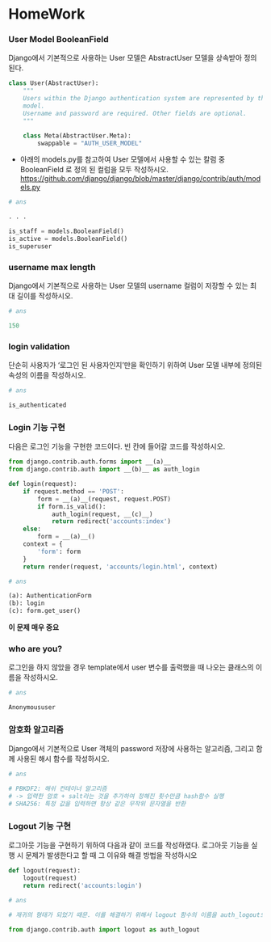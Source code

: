 # HomeWork
### User Model BooleanField

Django에서 기본적으로 사용하는 User 모델은 AbstractUser 모델을 상속받아 정의된다.

```python
class User(AbstractUser):
    """
    Users within the Django authentication system are represented by this
    model.
    Username and password are required. Other fields are optional.
    """

    class Meta(AbstractUser.Meta):
        swappable = "AUTH_USER_MODEL"
```

- 아래의 models.py를 참고하여 User 모델에서 사용할 수 있는 칼럼 중 BooleanField 로 정의 된 컬럼을 모두 작성하시오.
  https://github.com/django/django/blob/master/django/contrib/auth/models.py

```python
# ans

. . .

is_staff = models.BooleanField()
is_active = models.BooleanField()
is_superuser
```





### username max length

Django에서 기본적으로 사용하는 User 모델의 username 컬럼이 저장할 수 있는
최대 길이를 작성하시오.

```python
# ans

150
```







### login validation

단순히 사용자가 ‘로그인 된 사용자인지’만을 확인하기 위하여 User 모델 내부에 정의된 속성의 이름을 작성하시오.

```python
# ans

is_authenticated
```







### Login 기능 구현

다음은 로그인 기능을 구현한 코드이다. 빈 칸에 들어갈 코드를 작성하시오.

```python
from django.contrib.auth.forms import __(a)__
from django.contrib.auth import __(b)__ as auth_login

def login(request):
    if request.method == 'POST':
        form = __(a)__(request, request.POST)
        if form.is_valid():
            auth_login(request, __(c)__)
            return redirect('accounts:index')
	else:
        form = __(a)__()
    context = {
        'form': form
    }
    return render(request, 'accounts/login.html', context)
```

```python
# ans

(a): AuthenticationForm
(b): login
(c): form.get_user()
```

**이 문제 매우 중요**





### who are you?

로그인을 하지 않았을 경우 template에서 user 변수를 출력했을 때 나오는 클래스의 이름을 작성하시오.

```python
# ans

Anonymoususer
```







### 암호화 알고리즘

Django에서 기본적으로 User 객체의 password 저장에 사용하는 알고리즘, 그리고 함께 사용된 해시 함수를 작성하시오.

```python
# ans

# PBKDF2: 해쉬 컨테이너 알고리즘
# -> 입력한 암호 + salt라는 것을 추가하여 정해진 횟수만큼 hash함수 실행
# SHA256: 특정 값을 입력하면 항상 같은 무작위 문자열을 반환
```





### Logout 기능 구현

로그아웃 기능을 구현하기 위하여 다음과 같이 코드를 작성하였다. 로그아웃 기능을 실행 시 문제가 발생한다고 할 때 그 이유와 해결 방법을 작성하시오

```python
def logout(request):
    logout(request)
    return redirect('accounts:login')
```

```python
# ans

# 재귀의 형태가 되었기 때문. 이를 해결하기 위해서 logout 함수의 이름을 auth_logout으로 바꾸어주면 된다.

from django.contrib.auth import logout as auth_logout
```

